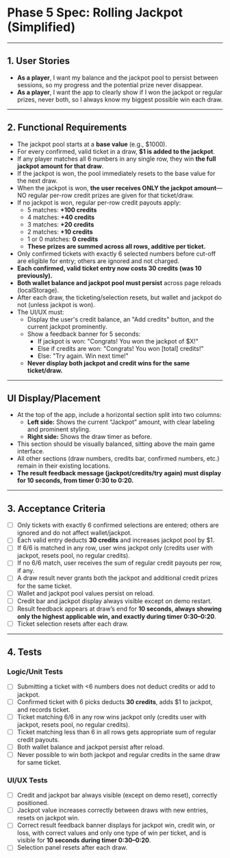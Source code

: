 # Phase 5 Spec: Rolling Jackpot (Simplified)

---

## 1. User Stories

- **As a player**, I want my balance and the jackpot pool to persist between sessions, so my progress and the potential prize never disappear.
- **As a player**, I want the app to clearly show if I won the jackpot or regular prizes, never both, so I always know my biggest possible win each draw.

---

## 2. Functional Requirements

- The jackpot pool starts at a **base value** (e.g., $1000).
- For every confirmed, valid ticket in a draw, **$1 is added to the jackpot**.
- If any player matches all 6 numbers in any single row, they win **the full jackpot amount for that draw**.
- If the jackpot is won, the pool immediately resets to the base value for the next draw.
- When the jackpot is won, **the user receives ONLY the jackpot amount**—NO regular per-row credit prizes are given for that ticket/draw.
- If no jackpot is won, regular per-row credit payouts apply:
  - 5 matches: **+100 credits**
  - 4 matches: **+40 credits**
  - 3 matches: **+20 credits**
  - 2 matches: **+10 credits**
  - 1 or 0 matches: **0 credits**
  - **These prizes are summed across all rows, additive per ticket.**
- Only confirmed tickets with exactly 6 selected numbers before cut-off are eligible for entry; others are ignored and not charged.
- **Each confirmed, valid ticket entry now costs 30 credits (was 10 previously).**
- **Both wallet balance and jackpot pool must persist** across page reloads (localStorage).
- After each draw, the ticketing/selection resets, but wallet and jackpot do not (unless jackpot is won).
- The UI/UX must:
  - Display the user's credit balance, an "Add credits" button, and the current jackpot prominently.
  - Show a feedback banner for 5 seconds:
    - If jackpot is won: "Congrats! You won the jackpot of $X!"
    - Else if credits are won: "Congrats! You won [total] credits!"
    - Else: "Try again. Win next time!"
  - **Never display both jackpot and credit wins for the same ticket/draw.**

---

## UI Display/Placement

- At the top of the app, include a horizontal section split into two columns:
  - **Left side:** Shows the current “Jackpot” amount, with clear labeling and prominent styling.
  - **Right side:** Shows the draw timer as before.
- This section should be visually balanced, sitting above the main game interface.
- All other sections (draw numbers, credits bar, confirmed numbers, etc.) remain in their existing locations.
- **The result feedback message (jackpot/credits/try again) must display for 10 seconds, from timer 0:30 to 0:20.**

---

## 3. Acceptance Criteria

- [ ] Only tickets with exactly 6 confirmed selections are entered; others are ignored and do not affect wallet/jackpot.
- [ ] Each valid entry deducts **30 credits** and increases jackpot pool by $1.
- [ ] If 6/6 is matched in any row, user wins jackpot only (credits user with jackpot, resets pool, no regular credits).
- [ ] If no 6/6 match, user receives the sum of regular credit payouts per row, if any.
- [ ] A draw result never grants both the jackpot and additional credit prizes for the same ticket.
- [ ] Wallet and jackpot pool values persist on reload.
- [ ] Credit bar and jackpot display always visible except on demo restart.
- [ ] Result feedback appears at draw’s end for **10 seconds, always showing only the highest applicable win, and exactly during timer 0:30–0:20**.
- [ ] Ticket selection resets after each draw.

---

## 4. Tests

### Logic/Unit Tests
- [ ] Submitting a ticket with <6 numbers does not deduct credits or add to jackpot.
- [ ] Confirmed ticket with 6 picks deducts **30 credits**, adds $1 to jackpot, and records ticket.
- [ ] Ticket matching 6/6 in any row wins jackpot only (credits user with jackpot, resets pool, no regular credits).
- [ ] Ticket matching less than 6 in all rows gets appropriate sum of regular credit payouts.
- [ ] Both wallet balance and jackpot persist after reload.
- [ ] Never possible to win both jackpot and regular credits in the same draw for same ticket.

### UI/UX Tests
- [ ] Credit and jackpot bar always visible (except on demo reset), correctly positioned.
- [ ] Jackpot value increases correctly between draws with new entries, resets on jackpot win.
- [ ] Correct result feedback banner displays for jackpot win, credit win, or loss, with correct values and only one type of win per ticket, and is visible for **10 seconds during timer 0:30–0:20**.
- [ ] Selection panel resets after each draw.
